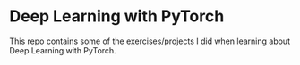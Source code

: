 # Deep Learning with PyTorch

This repo contains some of the exercises/projects I did when learning about Deep Learning with PyTorch.